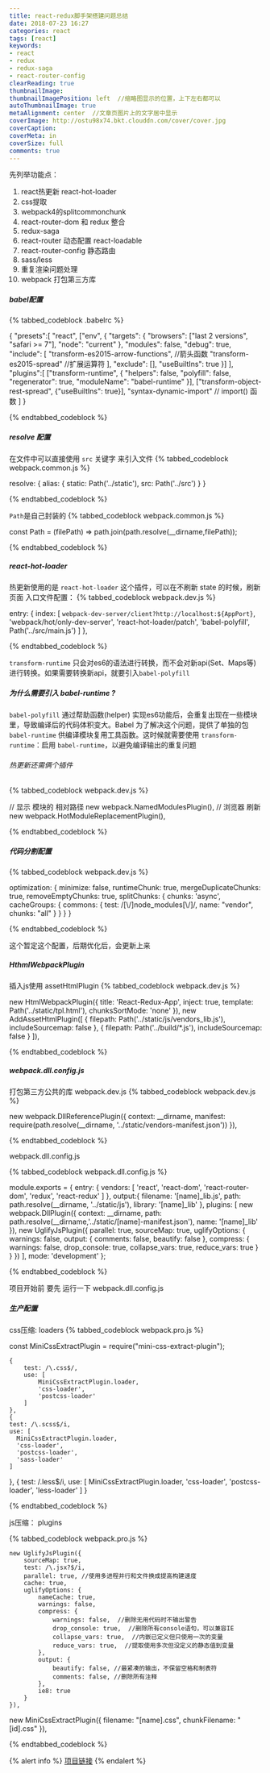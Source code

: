 ```yaml
---
title: react-redux脚手架搭建问题总结
date: 2018-07-23 16:27
categories: react
tags: [react]
keywords:
- react
- redux
- redux-saga
- react-router-config
clearReading: true
thumbnailImage:
thumbnailImagePosition: left  //缩略图显示的位置，上下左右都可以
autoThumbnailImage: true
metaAlignment: center  //文章页图片上的文字居中显示
coverImage: http://ostu98x74.bkt.clouddn.com/cover/cover.jpg
coverCaption:
coverMeta: in
coverSize: full
comments: true
---
```

先列举功能点：
1. react热更新 react-hot-loader
2. css提取
3. webpack4的splitcommonchunk
4. react-router-dom 和 redux 整合
5. redux-saga
6. react-router 动态配置 react-loadable
7. react-router-config 静态路由
8. sass/less
9. 重复渲染问题处理
10. webpack 打包第三方库

<!-- more -->

<h5>babel配置</h5>

{% tabbed_codeblock .babelrc  %}
<!-- tab js -->
{
  "presets":[
    "react",
    ["env", {
      "targets": {
        "browsers": ["last 2 versions", "safari >= 7"],
        "node": "current"
      },
      "modules": false,
      "debug": true,
      "include": [
        "transform-es2015-arrow-functions", //箭头函数
        "transform-es2015-spread"  //扩展运算符
      ],
      "exclude": [],
      "useBuiltIns": true
    }]
  ],
  "plugins":[
    ["transform-runtime", {
      "helpers": false,
      "polyfill": false,
      "regenerator": true,
      "moduleName": "babel-runtime"
    }],
    ["transform-object-rest-spread", {"useBuiltIns": true}],
    "syntax-dynamic-import" // import() 函数
  ]
}
<!-- endtab -->
{% endtabbed_codeblock %}

##### resolve 配置
在文件中可以直接使用 `src` 关键字 来引入文件
{% tabbed_codeblock webpack.common.js  %}
<!-- tab js -->
resolve: {
  alias: {
      static: Path('../static'),
      src: Path('../src')
  }
}
<!-- endtab -->
{% endtabbed_codeblock %}

`Path`是自己封装的
{% tabbed_codeblock webpack.common.js  %}
<!-- tab js -->
const Path = (filePath) => path.join(path.resolve(__dirname,filePath));
<!-- endtab -->
{% endtabbed_codeblock %}

##### react-hot-loader
热更新使用的是 `react-hot-loader` 这个插件，可以在不刷新 state 的时候，刷新页面
入口文件配置：
{% tabbed_codeblock webpack.dev.js  %}
<!-- tab js -->
  entry: {
      index: [
          `webpack-dev-server/client?http://localhost:${AppPort}`,
          'webpack/hot/only-dev-server',
          'react-hot-loader/patch',
          'babel-polyfill',
          Path('../src/main.js')
      ]
  },
<!-- endtab -->
{% endtabbed_codeblock %}

`transform-runtime` 只会对es6的语法进行转换，而不会对新api(Set、Maps等)进行转换。如果需要转换新api，就要引入`babel-polyfill`

##### 为什么需要引入 babel-runtime ?
  `babel-polyfill` 通过帮助函数(helper) 实现es6功能后，会重复出现在一些模块里，导致编译后的代码体积变大。Babel 为了解决这个问题，提供了单独的包 `babel-runtime` 供编译模块复用工具函数。这时候就需要使用 `transform-runtime`：启用 `babel-runtime`，以避免编译输出的重复问题
###### 热更新还需俩个插件
{% tabbed_codeblock webpack.dev.js  %}
<!-- tab js -->
  // 显示 模块的 相对路径
  new webpack.NamedModulesPlugin(),
  // 浏览器 刷新
  new webpack.HotModuleReplacementPlugin(),
<!-- endtab -->
{% endtabbed_codeblock %}

##### 代码分割配置
{% tabbed_codeblock webpack.dev.js  %}
<!-- tab js -->
  optimization: {
    minimize: false,
    runtimeChunk: true,
    mergeDuplicateChunks: true,
    removeEmptyChunks: true,
    splitChunks: {
      chunks: 'async',
      cacheGroups: {
        commons: {
            test: /[\\/]node_modules[\\/]/,
            name: "vendor",
            chunks: "all"
        }
      }
    }
  }
<!-- endtab -->
{% endtabbed_codeblock %}

这个暂定这个配置，后期优化后，会更新上来
##### HthmlWebpackPlugin
插入js使用 assetHtmlPlugin
{% tabbed_codeblock webpack.dev.js  %}
<!-- tab js -->
  new HtmlWebpackPlugin({
    title: 'React-Redux-App',
    inject: true,
    template: Path('../static/tpl.html'),
    chunksSortMode: 'none'
  }),
  new AddAssetHtmlPlugin([
    {
      filepath: Path('../static/js/vendors_lib.js'),
      includeSourcemap: false
    },
    {
      filepath: Path('../build/*.js'),
      includeSourcemap: false
    }
  ]),
<!-- endtab -->
{% endtabbed_codeblock %}


##### webpack.dll.config.js
打包第三方公共的库
webpack.dev.js
{% tabbed_codeblock webpack.dev.js  %}
<!-- tab js -->
new webpack.DllReferencePlugin({
      context: __dirname,
      manifest: require(path.resolve(__dirname, '../static/vendors-manifest.json'))
  }),
<!-- endtab -->
{% endtabbed_codeblock %}

webpack.dll.config.js

{% tabbed_codeblock webpack.dll.config.js  %}
<!-- tab js -->
module.exports = {
  entry: {
    vendors: [
      'react',
      'react-dom',
      'react-router-dom',
      'redux',
      'react-redux'
    ]
  },
  output:{
    filename: '[name]_lib.js',
    path: path.resolve(__dirname, '../static/js'),
    library: '[name]_lib'
  },
  plugins: [
    new webpack.DllPlugin({
      context: __dirname,
      path: path.resolve(__dirname,'../static/[name]-manifest.json'),
      name: '[name]_lib'
    }),
    new UglifyJsPlugin({
      parallel: true,
      sourceMap: true,
      uglifyOptions: {
        warnings: false,
        output: {
          comments: false,
          beautify: false
        },
        compress: {
          warnings: false,
          drop_console: true,
          collapse_vars: true,
          reduce_vars: true
        }
      }
    })
  ],
  mode: 'development'
};
<!-- endtab -->
{% endtabbed_codeblock %}


项目开始前 要先 运行一下 webpack.dll.config.js

##### 生产配置
css压缩:
loaders
{% tabbed_codeblock webpack.pro.js  %}
<!-- tab js -->
const MiniCssExtractPlugin = require("mini-css-extract-plugin");

    {
        test: /\.css$/,
        use: [
            MiniCssExtractPlugin.loader,
            'css-loader',
            'postcss-loader'
        ]
    },
    {
    test: /\.scss$/i,
    use: [
      MiniCssExtractPlugin.loader,
      'css-loader',
      'postcss-loader',
      'sass-loader'
    ]
  },
  {
    test: /\.less$/i,
    use: [
      MiniCssExtractPlugin.loader,
      'css-loader',
      'postcss-loader',
      'less-loader'
    ]
  }
<!-- endtab -->
{% endtabbed_codeblock %}

js压缩：
plugins

{% tabbed_codeblock webpack.pro.js  %}
<!-- tab js -->
    new UglifyJsPlugin({
        sourceMap: true,
        test: /\.jsx?$/i,
        parallel: true, //使用多进程并行和文件换成提高构建速度
        cache: true,
        uglifyOptions: {
            nameCache: true,
            warnings: false,
            compress: {
                warnings: false,  //删除无用代码时不输出警告
                drop_console: true,  //删除所有console语句，可以兼容IE
                collapse_vars: true,  //内嵌已定义但只使用一次的变量
                reduce_vars: true,  //提取使用多次但没定义的静态值到变量
            },
            output: {
                beautify: false, //最紧凑的输出，不保留空格和制表符
                comments: false, //删除所有注释
            },
            ie8: true
        }
    }),
  new MiniCssExtractPlugin({
    filename: "[name].css",
    chunkFilename: "[id].css"
  }),
<!-- endtab -->
{% endtabbed_codeblock %}


{% alert info %}
[项目链接](https://github.com/tiakia/react-redux-app)
{% endalert %}
